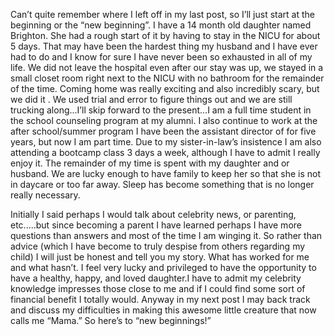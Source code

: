 Can’t quite remember where I left off in my last post, so I’ll just start at the beginning or the “new beginning”. I have a 14 month old daughter named Brighton. She had a rough start of it by having to stay in the NICU for about 5 days. That may have been the hardest thing my husband and I have ever had to do and I know for sure I have never been so exhausted in all of my life. We did not leave the hospital even after our stay was up, we stayed in a small closet room right next to the NICU with no bathroom for the remainder of the time. Coming home was really exciting and also incredibly scary, but we did it . We used trial and error to figure things out and we are still trucking along...I’ll skip forward to the present...I am a full time student in the school counseling program at my alumni. I also continue to work at the after school/summer program I have been the assistant director of for five years, but now I am part time. Due to my sister-in-law’s insistence I am also attending a bootcamp class 3 days a week, although I have to admit I really enjoy it. The remainder of my time is spent with my daughter and or husband. We are lucky enough to have family to keep her so that she is not in daycare or too far away. Sleep has become something that is no longer really necessary.

Initially I said perhaps I would talk about celebrity news, or parenting, etc.....but since becoming a parent I have learned perhaps I have more questions than answers and most of the time I am winging it. So rather than advice (which I have become to truly despise from others regarding my child) I will just be honest and tell you my story. What has worked for me and what hasn’t. I feel very lucky and privileged to have the opportunity to have a healthy, happy, and loved daughter.I have to admit my celebrity knowledge impresses those close to me and if I could find some sort of financial benefit I totally would. Anyway in my next post I may back track and discuss my difficulties in making this awesome little creature that now calls me “Mama.” So here’s to “new beginnings!”
